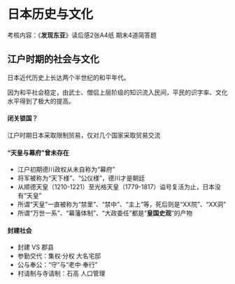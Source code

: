 # 日本历史与文化

考核内容：《**发现东亚**》读后感2张A4纸 期末4道简答题

## 江户时期的社会与文化

日本近代历史上长达两个半世纪的和平年代。

因为和平社会稳定，由武士、僧侣上层阶级的知识流入民间，平民的识字率、文化水平得到了极大的提高。

#### 闭关锁国？

江户时期日本采取限制贸易，仅对几个国家采取贸易交流

#### “天皇与幕府”曾未存在

* 江户初期德川政权从未自称为“幕府”
* 将军被称为“天下様”、“公仪様”，德川才是朝廷
* 从顺德天皇（1210-1221）至光格天皇（1779-1817）谥号复活为止，日本没有“天皇”
* 所谓“天皇”一直被称为“禁里”、“禁中”、“主上”等，死后则是“XX院”、“XX洞”
* 所谓“万世一系”、“幕藩体制”、“大政委任”都是“**皇国史观**”的产物

#### 封建社会

* 封建 VS 郡县
* 参勤交代：集权·分权 大名宅邸
* 公与奉公：“守”与“老中·奉行”
* 村请制与寺请制：石高 人口管理
